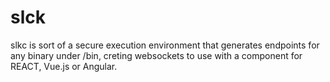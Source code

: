 # slck
slkc is sort of a secure execution environment that generates endpoints for any binary under /bin, creting websockets to use with a component for REACT, Vue.js or Angular.

